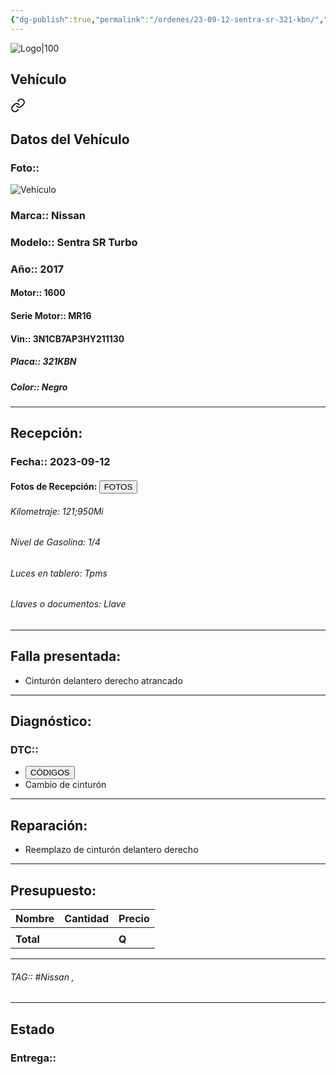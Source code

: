 ```yaml
---
{"dg-publish":true,"permalink":"/ordenes/23-09-12-sentra-sr-321-kbn/","created":"","updated":""}
---
```


![Logo|100](http://drive.google.com/uc?export=view&id=137fl3TIZ0-PU8b-Pt0bsjclwHub_u78G)

## Vehículo

<div class="transclusion internal-embed is-loaded"><a class="markdown-embed-link" href="/vehiculos/nissan/sentra-sr-321-kbn/#datos-del-vehiculo" aria-label="Open link"><svg xmlns="http://www.w3.org/2000/svg" width="24" height="24" viewBox="0 0 24 24" fill="none" stroke="currentColor" stroke-width="2" stroke-linecap="round" stroke-linejoin="round" class="svg-icon lucide-link"><path d="M10 13a5 5 0 0 0 7.54.54l3-3a5 5 0 0 0-7.07-7.07l-1.72 1.71"></path><path d="M14 11a5 5 0 0 0-7.54-.54l-3 3a5 5 0 0 0 7.07 7.07l1.71-1.71"></path></svg></a><div class="markdown-embed">



## Datos del Vehículo 
### Foto:: 
![Vehículo](http://drive.google.com/uc?export=view&id=19RoZGPMV0SVRNXTK_n8GY9J_fE3WiLyV)

### Marca:: Nissan
### Modelo:: Sentra SR Turbo
### Año:: 2017
#### Motor:: 1600
#### Serie Motor:: MR16
#### Vin:: 3N1CB7AP3HY211130
##### Placa:: 321KBN
##### Color:: Negro
---


</div></div>


## Recepción:
### Fecha:: 2023-09-12
#### Fotos de Recepción: <a href="http"><button class="btn success">FOTOS</button></a>

###### Kilometraje: 121;950Mi
###### Nivel de Gasolina: 1/4
###### Luces en tablero: Tpms
###### Llaves o documentos: Llave

---

## Falla presentada:
- Cinturón delantero derecho atrancado


---

## Diagnóstico:
### DTC:: 

- <a href="http"><button class="btn success">CÓDIGOS</button></a>
- Cambio de cinturón 

---
## Reparación:
- Reemplazo de cinturón delantero derecho 

---

## Presupuesto:

| Nombre | Cantidad | Precio |
| ------ | -------- | ------ |
|        |          |        |
| **Total**       |        |    **Q**    |

---

###### TAG:: #Nissan ,

---

## Estado

### Entrega:: 